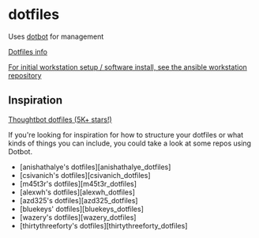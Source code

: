 # dotfiles


Uses [dotbot](https://github.com/anishathalye/dotbot) for management

[Dotfiles info](https://dotfiles.github.io/)

[For initial workstation setup / software install, see the ansible workstation repository](https://github.com/Joostvanderlaan/ansible-workstation)


Inspiration
-----------

[Thoughtbot dotfiles (5K+ stars!)](https://github.com/thoughtbot/dotfiles)

If you're looking for inspiration for how to structure your dotfiles or what
kinds of things you can include, you could take a look at some repos using
Dotbot.

* [anishathalye's dotfiles][anishathalye_dotfiles]
* [csivanich's dotfiles][csivanich_dotfiles]
* [m45t3r's dotfiles][m45t3r_dotfiles]
* [alexwh's dotfiles][alexwh_dotfiles]
* [azd325's dotfiles][azd325_dotfiles]
* [bluekeys' dotfiles][bluekeys_dotfiles]
* [wazery's dotfiles][wazery_dotfiles]
* [thirtythreeforty's dotfiles][thirtythreeforty_dotfiles]